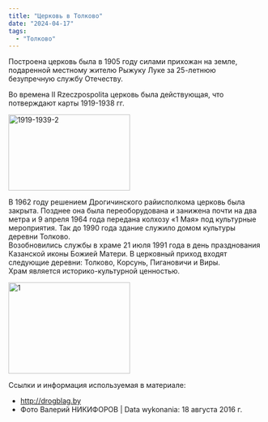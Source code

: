 ```yaml
---
title: "Церковь в Толково"
date: "2024-04-17"
tags: 
  - "Толково"
---
```


Построена церковь была в 1905 году силами прихожан на земле, подаренной местному жителю Рыжуку Луке за 25-летнюю безупречную службу Отечеству.

Во времена II Rzeczpospolita церковь была действующая, что потверждают карты 1919-1938 гг.

<a data-flickr-embed="true" href="https://www.flickr.com/photos/98644112@N04/53659106027/in/dateposted-public/" title="1919-1939-2"><img src="https://live.staticflickr.com/65535/53659106027_446c5d5e1d_m.jpg" width="240" height="150" alt="1919-1939-2"/></a><script async src="//embedr.flickr.com/assets/client-code.js" charset="utf-8"></script>

  
В 1962 году решением Дрогичинского райисполкома церковь была закрыта. Позднее она была переоборудована и занижена почти на два метра и 9 апреля 1964 года передана колхозу «1 Мая» под культурные мероприятия. Так до 1990 года здание служило домом культуры деревни Толково.  
Возобновились службы в храме 21 июля 1991 года в день празднования Казанской иконы Божией Матери. В церковный приход входят следующие деревни: Толково, Корсунь, Пигановичи и Виры.  
Храм является историко-культурной ценностью.

<a data-flickr-embed="true" href="https://www.flickr.com/photos/98644112@N04/53659106252/in/dateposted-public/" title="1"><img src="https://live.staticflickr.com/65535/53659106252_54d1768a57_m.jpg" width="240" height="180" alt="1"/></a><script async src="//embedr.flickr.com/assets/client-code.js" charset="utf-8"></script>

Ссылки и информация используемая в материале:

- http://drogblag.by
- Фото Валерий НИКИФОРОВ | Data wykonania: 18 августа 2016 г.
